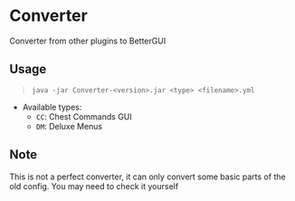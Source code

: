 # Converter
Converter from other plugins to BetterGUI

## Usage
> `java -jar Converter-<version>.jar <type> <filename>.yml`
* Available types:
  * `CC`: Chest Commands GUI
  * `DM`: Deluxe Menus

## Note
This is not a perfect converter, it can only convert some basic parts of the old config.
You may need to check it yourself
